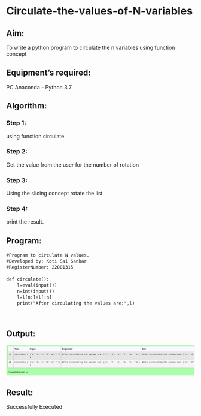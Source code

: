# Circulate-the-values-of-N-variables
## Aim:
To write a python program to circulate the n variables using function concept
## Equipment’s required:
PC
Anaconda - Python 3.7
## Algorithm: 
### Step 1:
 using function circulate
### Step 2:
Get the value from the user for the number of rotation
### Step 3: 
Using the slicing concept rotate the list

### Step 4: 
print the result.

## Program:
```
#Program to circulate N values.
#Developed by: Koti Sai Sankar
#RegisterNumber: 22001315

def circulate():
    l=eval(input())
    n=int(input())
    l=l[n:]+l[:n]
    print("After circulating the values are:",l)
    
    
```

## Output:
!["Output"](/Screenshot%20from%202022-12-25%2000-10-16.png)
## Result: 
 Successfully Executed

